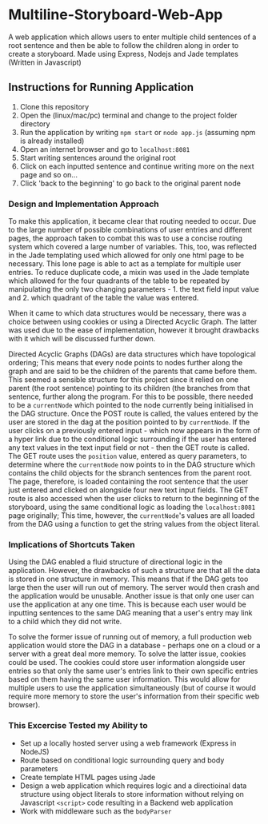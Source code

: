 # Multiline-Storyboard-Web-App
A web application which allows users to enter multiple child sentences of a root sentence and then be able to follow the children along in order to create a storyboard. Made using Express, Nodejs and Jade templates (Written in Javascript)

## Instructions for Running Application

1. Clone this repository
2. Open the (linux/mac/pc) terminal and change to the project folder directory
3. Run the application by writing `npm start` or `node app.js` (assuming npm is already installed)
4. Open an internet browser and go to `localhost:8081`
5. Start writing sentences around the original root
6. Click on each inputted sentence and continue writing more on the next page and so on...
7. Click 'back to the beginning' to go back to the original parent node


### Design and Implementation Approach

To make this application, it became clear that routing needed to occur. Due to the large number of possible combinations of user entries and different pages, the approach taken to combat this was to use a concise routing system which covered a large number of variables. This, too, was reflected in the Jade templating used which allowed for only one html page to be necessary. This lone page is able to act as a template for multiple user entries. To reduce duplicate code, a mixin was used in the Jade template which allowed for the four quadrants of the table to be repeated by manipulating the only two changing parameters - 1. the text field input value and 2. which quadrant of the table the value was entered.

When it came to which data structures would be necessary, there was a choice between using cookies or using a Directed Acyclic Graph. The latter was used due to the ease of implementation, however it brought drawbacks with it which will be discussed further down. 

Directed Acyclic Graphs (DAGs) are data structures which have topological ordering; This means that every node points to nodes further along the graph and are said to be the children of the parents that came before them. This seemed a sensible structure for this project since it relied on one parent (the root sentence) pointing to its children (the branches from that sentence, further along the program. For this to be possible, there needed to be a `currentNode` which pointed to the node currently being initialised in the DAG structure. Once the POST route is called, the values entered by the user are stored in the dag at the position pointed to by `currentNode`. If the user clicks on a previously entered input - which now appears in the form of a hyper link due to the conditional logic surrounding if the user has entered any text values in the text input field or not - then the GET route is called. The GET route uses the `position` value, entered as query parameters, to determine where the `currentNode` now points to in the DAG structure which contains the child objects for the sbranch sentences from the parent root. The page, therefore, is loaded containing the root sentence that the user just entered and clicked on alongside four new text input fields. The GET route is also accessed when the user clicks to return to the beginning of the storyboard, using the same conditional logic as loading the `localhost:8081` page originally; This time, however, the `currentNode`'s values are all loaded from the DAG using a function to get the string values from the object literal. 

### Implications of Shortcuts Taken

Using the DAG enabled a fluid structure of directional logic in the application. However, the drawbacks of such a structure are that all the data is stored in one structure in memory. This means that if the DAG gets too large then the user will run out of memory. The server would then crash and the application would be unusable. Another issue is that only one user can use the application at any one time. This is because each user would be inputting sentences to the same DAG meaning that a user's entry may link to a child which they did not write. 

To solve the former issue of running out of memory, a full production web application would store the DAG in a database - perhaps one on a cloud or a server with a great deal more memory. To solve the latter issue, cookies could be used. The cookies could store user information alongside user entries so that only the same user's entries link to their own specific entries based on them having the same user information. This would allow for multiple users to use the application simultaneously (but of course it would require more memory to store the user's information from their specific web browser).

### This Excercise Tested my Ability to

* Set up a locally hosted server using a web framework (Express in NodeJS)
* Route based on conditional logic surrounding query and body parameters
* Create template HTML pages using Jade
* Design a web application which requires logic and a directioinal data structure using object literals to store information without relying on Javascript `<script>` code resulting in a Backend web application
* Work with middleware such as the `bodyParser`


  


